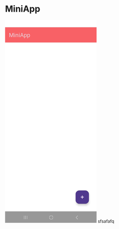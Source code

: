 # MiniApp

<img src="https://github.com/Hristijan02/MiniApp/blob/main/images/mainMenu.jpg" alt="MiniApp Screenshot" width="300"> sfsafafq

